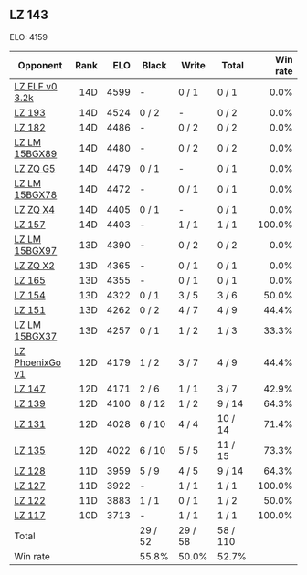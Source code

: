## LZ 143 ##

ELO: 4159

Opponent | Rank | ELO | Black | Write | Total | Win rate
---------|-----:|----:|-------|-------|-------|-------:
[LZ ELF v0 3.2k](LZ%20ELF%20v0%203.2k.md) | 14D | 4599 | - | 0 / 1 | 0 / 1 | 0.0%
[LZ 193](LZ%20193.md) | 14D | 4524 | 0 / 2 | - | 0 / 2 | 0.0%
[LZ 182](LZ%20182.md) | 14D | 4486 | - | 0 / 2 | 0 / 2 | 0.0%
[LZ LM 15BGX89](LZ%20LM%2015BGX89.md) | 14D | 4480 | - | 0 / 2 | 0 / 2 | 0.0%
[LZ ZQ G5](LZ%20ZQ%20G5.md) | 14D | 4479 | 0 / 1 | - | 0 / 1 | 0.0%
[LZ LM 15BGX78](LZ%20LM%2015BGX78.md) | 14D | 4472 | - | 0 / 1 | 0 / 1 | 0.0%
[LZ ZQ X4](LZ%20ZQ%20X4.md) | 14D | 4405 | 0 / 1 | - | 0 / 1 | 0.0%
[LZ 157](LZ%20157.md) | 14D | 4403 | - | 1 / 1 | 1 / 1 | 100.0%
[LZ LM 15BGX97](LZ%20LM%2015BGX97.md) | 13D | 4390 | - | 0 / 2 | 0 / 2 | 0.0%
[LZ ZQ X2](LZ%20ZQ%20X2.md) | 13D | 4365 | - | 0 / 1 | 0 / 1 | 0.0%
[LZ 165](LZ%20165.md) | 13D | 4355 | - | 0 / 1 | 0 / 1 | 0.0%
[LZ 154](LZ%20154.md) | 13D | 4322 | 0 / 1 | 3 / 5 | 3 / 6 | 50.0%
[LZ 151](LZ%20151.md) | 13D | 4262 | 0 / 2 | 4 / 7 | 4 / 9 | 44.4%
[LZ LM 15BGX37](LZ%20LM%2015BGX37.md) | 13D | 4257 | 0 / 1 | 1 / 2 | 1 / 3 | 33.3%
[LZ PhoenixGo v1](LZ%20PhoenixGo%20v1.md) | 12D | 4179 | 1 / 2 | 3 / 7 | 4 / 9 | 44.4%
[LZ 147](LZ%20147.md) | 12D | 4171 | 2 / 6 | 1 / 1 | 3 / 7 | 42.9%
[LZ 139](LZ%20139.md) | 12D | 4100 | 8 / 12 | 1 / 2 | 9 / 14 | 64.3%
[LZ 131](LZ%20131.md) | 12D | 4028 | 6 / 10 | 4 / 4 | 10 / 14 | 71.4%
[LZ 135](LZ%20135.md) | 12D | 4022 | 6 / 10 | 5 / 5 | 11 / 15 | 73.3%
[LZ 128](LZ%20128.md) | 11D | 3959 | 5 / 9 | 4 / 5 | 9 / 14 | 64.3%
[LZ 127](LZ%20127.md) | 11D | 3922 | - | 1 / 1 | 1 / 1 | 100.0%
[LZ 122](LZ%20122.md) | 11D | 3883 | 1 / 1 | 0 / 1 | 1 / 2 | 50.0%
[LZ 117](LZ%20117.md) | 10D | 3713 | - | 1 / 1 | 1 / 1 | 100.0%
Total | | | 29 / 52 | 29 / 58 | 58 / 110 | 
Win rate| | | 55.8% | 50.0% | 52.7% | 
